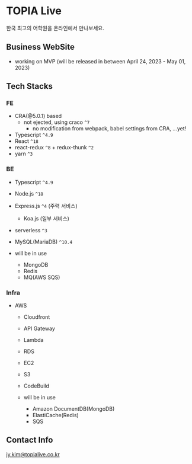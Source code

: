 # TOPIA Live

한국 최고의 어학원을 온라인에서 만나보세요.

## Business WebSite
- working on MVP (will be released in between April 24, 2023 - May 01, 2023)

## Tech Stacks
### FE
- CRA(@5.0.1) based
  - not ejected, using craco `^7`
    - no modification from webpack, babel settings from CRA, ...yet!
- Typescript `^4.9`
- React `^18`
- react-redux `^8` + redux-thunk `^2`
- yarn `^3`

### BE
- Typescript `^4.9`
- Node.js `^18`
- Express.js `^4` (주력 서비스)
  - Koa.js (일부 서비스)
- serverless `^3`
- MySQL(MariaDB) `^10.4`

- will be in use
  - MongoDB
  - Redis
  - MQ(AWS SQS)

### Infra
- AWS
  - Cloudfront
  - API Gateway
  - Lambda
  - RDS
  - EC2
  - S3
  - CodeBuild

  - will be in use
    - Amazon DocumentDB(MongoDB)
    - ElastiCache(Redis)
    - SQS

## Contact Info
jy.kim@topialive.co.kr
